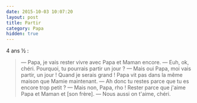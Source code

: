 ```yaml
---
date: 2015-10-03 10:07:20
layout: post
title: Partir
category: Papa
hidden: true
---
```


4 ans ½ :

> —  Papa, je vais rester vivre avec Papa et Maman encore.
> —  Euh, ok, chéri. Pourquoi, tu pourrais partir un jour ?
> —  Mais oui Papa, moi vais partir, un jour ! Quand je serais grand ! Papa vit pas dans la même maison que Mamie maintenant.
> —  Ah donc tu restes parce que tu es encore trop petit ?
> —  Mais non, Papa, rho ! Rester parce que j'aime Papa et Maman et [son frère].
> —  Nous aussi on t'aime, chéri.

